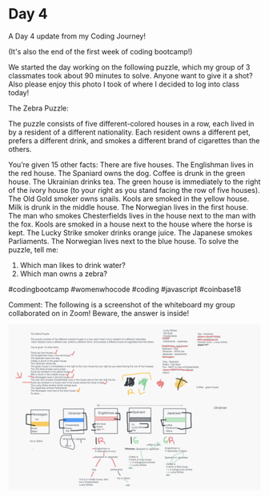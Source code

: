 # Day 4
A Day 4 update from my Coding Journey!

(It's also the end of the first week of coding bootcamp!)

We started the day working on the following puzzle, which my group of 3 classmates took about 90 minutes to solve. Anyone want to give it a shot? Also please enjoy this photo I took of where I decided to log into class today!

The Zebra Puzzle:

The puzzle consists of five different-colored houses in a row, each lived in by a resident of a different nationality. Each resident owns a different pet, prefers a different drink, and smokes a different brand of cigarettes than the others.

You’re given 15 other facts:
There are five houses.
The Englishman lives in the red house.
The Spaniard owns the dog.
Coffee is drunk in the green house.
The Ukrainian drinks tea.
The green house is immediately to the right of the ivory house (to your right as you stand facing the row of five houses).
The Old Gold smoker owns snails.
Kools are smoked in the yellow house.
Milk is drunk in the middle house.
The Norwegian lives in the first house.
The man who smokes Chesterfields lives in the house next to the man with the fox.
Kools are smoked in a house next to the house where the horse is kept.
The Lucky Strike smoker drinks orange juice.
The Japanese smokes Parliaments.
The Norwegian lives next to the blue house.
To solve the puzzle, tell me:

1) Which man likes to drink water?
2) Which man owns a zebra?

#codingbootcamp #womenwhocode #coding #javascript #coinbase18

Comment: The following is a screenshot of the whiteboard my group collaborated on in Zoom! Beware, the answer is inside!

<img src="assets/day4.png" alt="The Zebra Puzzle Zoom Whiteboard">